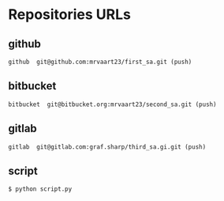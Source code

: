 # Repositories URLs

## github
```
github  git@github.com:mrvaart23/first_sa.git (push)
```

## bitbucket
```
bitbucket  git@bitbucket.org:mrvaart23/second_sa.git (push)

```

## gitlab
```
gitlab  git@gitlab.com:graf.sharp/third_sa.gi.git (push)

```


## script
```
$ python script.py
```

